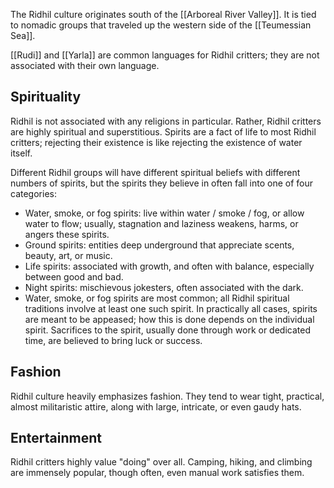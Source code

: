 The Ridhil culture originates south of the [[Arboreal River Valley]]. It is tied to nomadic groups that traveled up the western side of the [[Teumessian Sea]].

[[Rudi]] and [[Yarla]] are common languages for Ridhil critters; they are not associated with their own language.
## Spirituality
Ridhil is not associated with any religions in particular. Rather, Ridhil critters are highly spiritual and superstitious. Spirits are a fact of life to most Ridhil critters; rejecting their existence is like rejecting the existence of water itself.

Different Ridhil groups will have different spiritual beliefs with different numbers of spirits, but the spirits they believe in often fall into one of four categories:
- Water, smoke, or fog spirits: live within water / smoke / fog, or allow water to flow; usually, stagnation and laziness weakens, harms, or angers these spirits.
- Ground spirits: entities deep underground that appreciate scents, beauty, art, or music.
- Life spirits: associated with growth, and often with balance, especially between good and bad.
- Night spirits: mischievous jokesters, often associated with the dark.
- Water, smoke, or fog spirits are most common; all Ridhil spiritual traditions involve at least one such spirit.
In practically all cases, spirits are meant to be appeased; how this is done depends on the individual spirit. Sacrifices to the spirit, usually done through work or dedicated time, are believed to bring luck or success.
## Fashion
Ridhil culture heavily emphasizes fashion. They tend to wear tight, practical, almost militaristic attire, along with large, intricate, or even gaudy hats.
## Entertainment
Ridhil critters highly value "doing" over all. Camping, hiking, and climbing are immensely popular, though often, even manual work satisfies them.